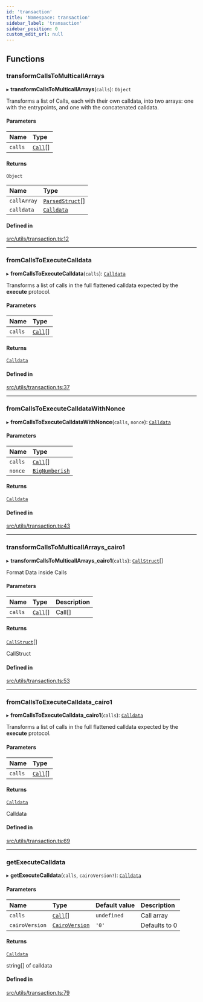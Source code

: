 ```yaml
---
id: 'transaction'
title: 'Namespace: transaction'
sidebar_label: 'transaction'
sidebar_position: 0
custom_edit_url: null
---
```


## Functions

### transformCallsToMulticallArrays

▸ **transformCallsToMulticallArrays**(`calls`): `Object`

Transforms a list of Calls, each with their own calldata, into
two arrays: one with the entrypoints, and one with the concatenated calldata.

#### Parameters

| Name    | Type                           |
| :------ | :----------------------------- |
| `calls` | [`Call`](../modules.md#call)[] |

#### Returns

`Object`

| Name        | Type                                           |
| :---------- | :--------------------------------------------- |
| `callArray` | [`ParsedStruct`](../modules.md#parsedstruct)[] |
| `calldata`  | [`Calldata`](../modules.md#calldata)           |

#### Defined in

[src/utils/transaction.ts:12](https://github.com/notV4l/starknet.js/blob/47ca727/src/utils/transaction.ts#L12)

---

### fromCallsToExecuteCalldata

▸ **fromCallsToExecuteCalldata**(`calls`): [`Calldata`](../modules.md#calldata)

Transforms a list of calls in the full flattened calldata expected
by the **execute** protocol.

#### Parameters

| Name    | Type                           |
| :------ | :----------------------------- |
| `calls` | [`Call`](../modules.md#call)[] |

#### Returns

[`Calldata`](../modules.md#calldata)

#### Defined in

[src/utils/transaction.ts:37](https://github.com/notV4l/starknet.js/blob/47ca727/src/utils/transaction.ts#L37)

---

### fromCallsToExecuteCalldataWithNonce

▸ **fromCallsToExecuteCalldataWithNonce**(`calls`, `nonce`): [`Calldata`](../modules.md#calldata)

#### Parameters

| Name    | Type                                  |
| :------ | :------------------------------------ |
| `calls` | [`Call`](../modules.md#call)[]        |
| `nonce` | [`BigNumberish`](num.md#bignumberish) |

#### Returns

[`Calldata`](../modules.md#calldata)

#### Defined in

[src/utils/transaction.ts:43](https://github.com/notV4l/starknet.js/blob/47ca727/src/utils/transaction.ts#L43)

---

### transformCallsToMulticallArrays_cairo1

▸ **transformCallsToMulticallArrays_cairo1**(`calls`): [`CallStruct`](../interfaces/CallStruct.md)[]

Format Data inside Calls

#### Parameters

| Name    | Type                           | Description |
| :------ | :----------------------------- | :---------- |
| `calls` | [`Call`](../modules.md#call)[] | Call[]      |

#### Returns

[`CallStruct`](../interfaces/CallStruct.md)[]

CallStruct

#### Defined in

[src/utils/transaction.ts:53](https://github.com/notV4l/starknet.js/blob/47ca727/src/utils/transaction.ts#L53)

---

### fromCallsToExecuteCalldata_cairo1

▸ **fromCallsToExecuteCalldata_cairo1**(`calls`): [`Calldata`](../modules.md#calldata)

Transforms a list of calls in the full flattened calldata expected
by the **execute** protocol.

#### Parameters

| Name    | Type                           |
| :------ | :----------------------------- |
| `calls` | [`Call`](../modules.md#call)[] |

#### Returns

[`Calldata`](../modules.md#calldata)

Calldata

#### Defined in

[src/utils/transaction.ts:69](https://github.com/notV4l/starknet.js/blob/47ca727/src/utils/transaction.ts#L69)

---

### getExecuteCalldata

▸ **getExecuteCalldata**(`calls`, `cairoVersion?`): [`Calldata`](../modules.md#calldata)

#### Parameters

| Name           | Type                                         | Default value | Description   |
| :------------- | :------------------------------------------- | :------------ | :------------ |
| `calls`        | [`Call`](../modules.md#call)[]               | `undefined`   | Call array    |
| `cairoVersion` | [`CairoVersion`](../modules.md#cairoversion) | `'0'`         | Defaults to 0 |

#### Returns

[`Calldata`](../modules.md#calldata)

string[] of calldata

#### Defined in

[src/utils/transaction.ts:79](https://github.com/notV4l/starknet.js/blob/47ca727/src/utils/transaction.ts#L79)
